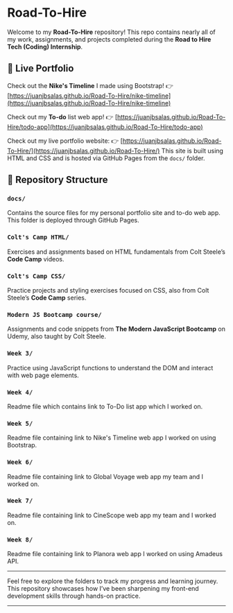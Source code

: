 # Road-To-Hire

Welcome to my **Road-To-Hire** repository!
This repo contains nearly all of my work, assignments, and projects completed during the **Road to Hire Tech (Coding) Internship**.

## 🔗 Live Portfolio

Check out the **Nike's Timeline** I made using Bootstrap!
👉 [https://juanjbsalas.github.io/Road-To-Hire/nike-timeline](https://juanjbsalas.github.io/Road-To-Hire/nike-timeline)

Check out my **To-do** list web app!
👉 [https://juanjbsalas.github.io/Road-To-Hire/todo-app](https://juanjbsalas.github.io/Road-To-Hire/todo-app)

Check out my live portfolio website:
👉 [https://juanjbsalas.github.io/Road-To-Hire/](https://juanjbsalas.github.io/Road-To-Hire/)
This site is built using HTML and CSS and is hosted via GitHub Pages from the `docs/` folder.

## 📁 Repository Structure

### `docs/`

Contains the source files for my personal portfolio site and to-do web app. This folder is deployed through GitHub Pages.

### `Colt's Camp HTML/`

Exercises and assignments based on HTML fundamentals from Colt Steele’s **Code Camp** videos.

### `Colt's Camp CSS/`

Practice projects and styling exercises focused on CSS, also from Colt Steele’s **Code Camp** series.

### `Modern JS Bootcamp course/`

Assignments and code snippets from **The Modern JavaScript Bootcamp** on Udemy, also taught by Colt Steele.

### `Week 3/`

Practice using JavaScript functions to understand the DOM and interact with web page elements.

### `Week 4/`

Readme file which contains link to To-Do list app which I worked on.

### `Week 5/`

Readme file containing link to Nike's Timeline web app I worked on using Bootstrap.

### `Week 6/`

Readme file containing link to Global Voyage web app my team and I worked on.

### `Week 7/`

Readme file containing link to CineScope web app my team and I worked on.

### `Week 8/`

Readme file containing link to Planora web app I worked on using Amadeus API.

---

Feel free to explore the folders to track my progress and learning journey. This repository showcases how I’ve been sharpening my front-end development skills through hands-on practice.

---
